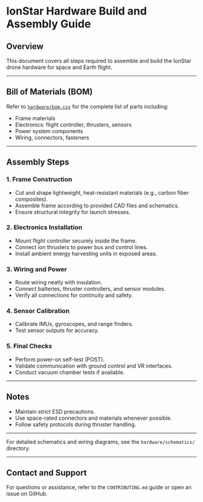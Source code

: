 # IonStar Hardware Build and Assembly Guide

## Overview
This document covers all steps required to assemble and build the IonStar drone hardware for space and Earth flight.

---

## Bill of Materials (BOM)

Refer to [`hardware/bom.csv`](../hardware/bom.csv) for the complete list of parts including:

- Frame materials
- Electronics: flight controller, thrusters, sensors
- Power system components
- Wiring, connectors, fasteners

---

## Assembly Steps

### 1. Frame Construction

- Cut and shape lightweight, heat-resistant materials (e.g., carbon fiber composites).
- Assemble frame according to provided CAD files and schematics.
- Ensure structural integrity for launch stresses.

### 2. Electronics Installation

- Mount flight controller securely inside the frame.
- Connect ion thrusters to power bus and control lines.
- Install ambient energy harvesting units in exposed areas.

### 3. Wiring and Power

- Route wiring neatly with insulation.
- Connect batteries, thruster controllers, and sensor modules.
- Verify all connections for continuity and safety.

### 4. Sensor Calibration

- Calibrate IMUs, gyroscopes, and range finders.
- Test sensor outputs for accuracy.

### 5. Final Checks

- Perform power-on self-test (POST).
- Validate communication with ground control and VR interfaces.
- Conduct vacuum chamber tests if available.

---

## Notes

- Maintain strict ESD precautions.
- Use space-rated connectors and materials whenever possible.
- Follow safety protocols during thruster handling.

---

For detailed schematics and wiring diagrams, see the `hardware/schematics/` directory.

---

## Contact and Support

For questions or assistance, refer to the `CONTRIBUTING.md` guide or open an issue on GitHub.


